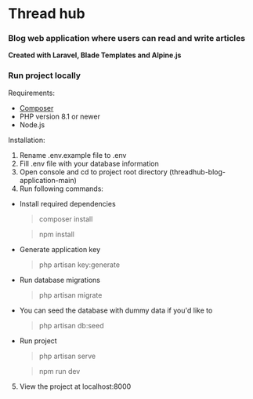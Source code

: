 # Thread hub
### Blog web application where users can read and write articles
**Created with Laravel, Blade Templates and Alpine.js**

### Run project locally

Requirements:
- [Composer](https://getcomposer.org/download/)
- PHP version 8.1 or newer
- Node.js

Installation:
1. Rename .env.example file to .env
1. Fill .env file with your database information
2. Open console and cd to project root directory (threadhub-blog-application-main)
3. Run following commands:

 - Install required dependencies
    > composer install

    > npm install

 - Generate application key
    > php artisan key:generate

 - Run database migrations
    > php artisan migrate

- You can seed the database with dummy data if you'd like to
    > php artisan db:seed
 
 - Run project
    > php artisan serve

    > npm run dev
5. View the project at localhost:8000
